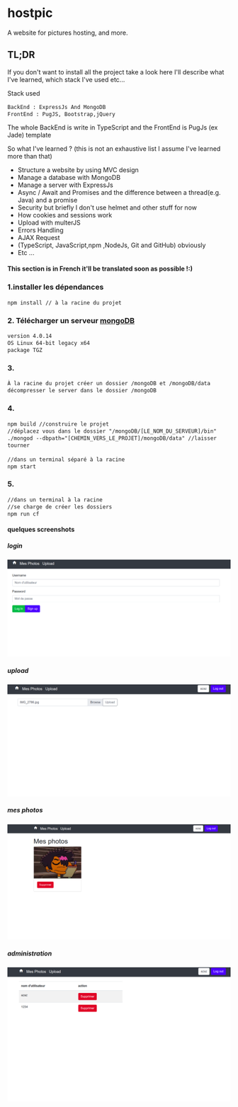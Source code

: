 # hostpic
A website for pictures hosting, and more.

## TL;DR

If you don't want to install all the project take a look here I'll describe what I've learned, which stack I've used etc...

Stack used 
    
    BackEnd : ExpressJs And MongoDB
    FrontEnd : PugJS, Bootstrap,jQuery
    
The whole BackEnd is write in TypeScript and the FrontEnd is PugJs (ex Jade) template

So what I've learned ? (this is not an exhaustive list I assume I've learned more than that)
* Structure a website by using MVC design
* Manage a database with MongoDB
* Manage a server with ExpressJs
* Async / Await and Promises and the difference between a thread(e.g. Java) and a promise
* Security but briefly I don't use helmet and other stuff for now 
* How cookies and sessions work
* Upload with multerJS
* Errors Handling
* AJAX Request
* (TypeScript, JavaScript,npm ,NodeJs, Git and GitHub) obviously 
* Etc ...
  
    
#### This section is in French it'll be translated soon as possible !:)    
  

### 1.installer les dépendances
```
npm install // à la racine du projet 
```

### 2. Télécharger un serveur [mongoDB](https://www.mongodb.com/download-center/community) 
    version 4.0.14 
    OS Linux 64-bit legacy x64
    package TGZ
    
### 3.
    À la racine du projet créer un dossier /mongoDB et /mongoDB/data
    décompresser le server dans le dossier /mongoDB
    
### 4.
    npm build //construire le projet
    //déplacez vous dans le dossier "/mongoDB/[LE_NOM_DU_SERVEUR]/bin"
    ./mongod --dbpath="[CHEMIN_VERS_LE_PROJET]/mongoDB/data" //laisser tourner
    
    //dans un terminal séparé à la racine 
    npm start




### 5.

```
//dans un terminal à la racine 
//se charge de créer les dossiers
npm run cf
```

#### quelques screenshots

##### login
![alt text](readme_images/login.png "se connecter ou s'inscrire")

##### upload 
![alt text](readme_images/upload.png "uploader une image ")

##### mes photos
![alt text](readme_images/mes_photos.png "l'ensemble des photos postées")

##### administration
![alt text](readme_images/administration.png "supprimer un utilisateur") 